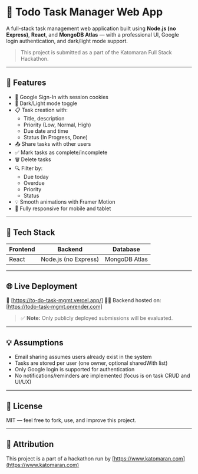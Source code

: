 # 📝 Todo Task Manager Web App

A full-stack task management web application built using **Node.js (no Express)**, **React**, and **MongoDB Atlas** — with a professional UI, Google login authentication, and dark/light mode support.

> This project is submitted as a part of the Katomaran Full Stack Hackathon.

---

## 🚀 Features

- 🔐 Google Sign-In with session cookies
- 🎨 Dark/Light mode toggle
- 📋 Task creation with:
  - Title, description
  - Priority (Low, Normal, High)
  - Due date and time
  - Status (In Progress, Done)
- 📤 Share tasks with other users
- ✅ Mark tasks as complete/incomplete
- 🗑️ Delete tasks
- 🔍 Filter by:
  - Due today
  - Overdue
  - Priority
  - Status
- 💡 Smooth animations with Framer Motion
- 📱 Fully responsive for mobile and tablet

---

## 🧰 Tech Stack

| Frontend | Backend | Database |
|----------|---------|----------|
| React    | Node.js (no Express) | MongoDB Atlas |

---

## 🌐 Live Deployment

🔗 [https://to-do-task-mgmt.vercel.app/]
🧑‍💻 Backend hosted on: [https://todo-task-mgmt.onrender.com]

> ✅ **Note:** Only publicly deployed submissions will be evaluated.

---


## 💡 Assumptions

- Email sharing assumes users already exist in the system
- Tasks are stored per user (one owner, optional sharedWith list)
- Only Google login is supported for authentication
- No notifications/reminders are implemented (focus is on task CRUD and UI/UX)

---

## 📄 License

MIT — feel free to fork, use, and improve this project.

---

## 👣 Attribution

This project is a part of a hackathon run by [https://www.katomaran.com](https://www.katomaran.com)
